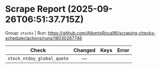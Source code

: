 # Scrape Report (2025-09-26T06:51:37.715Z)

Group: `stocks`  |  Run: https://github.com/AlbertoRoca96/scraping-checks-scheduler/actions/runs/18030267746

| Check | Changed | Keys | Error |
|---|:---:|:--|:--|
| `stock_ntdoy_global_quote` | — |  |  |
